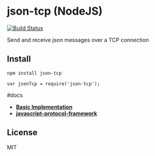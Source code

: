 # json-tcp (NodeJS)

[![Build Status](https://travis-ci.org/boljen/node-json-tcp.svg?branch=master)](https://travis-ci.org/boljen/node-json-tcp)

Send and receive json messages over a TCP connection

## Install

    npm install json-tcp

    var jsonTcp = require('json-tcp');

#docs

* [**Basic Implementation**](docs/basic.md)
* [**javascript-protocol-framework**](docs/jpf.md)

## License

MIT
